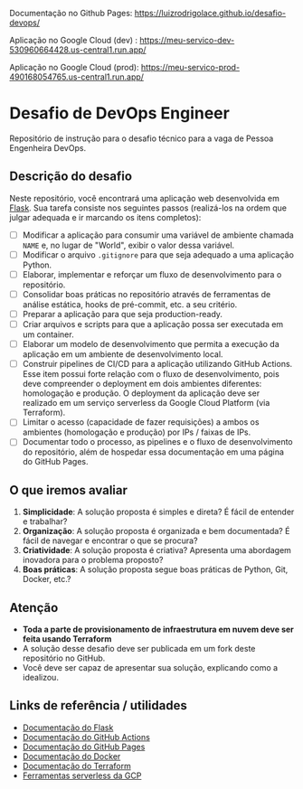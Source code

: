 Documentação no Github Pages: https://luizrodrigolace.github.io/desafio-devops/

Aplicação no Google Cloud (dev) : https://meu-servico-dev-530960664428.us-central1.run.app/

Aplicação no Google Cloud (prod): https://meu-servico-prod-490168054765.us-central1.run.app/


# Desafio de DevOps Engineer

Repositório de instrução para o desafio técnico para a vaga de Pessoa Engenheira DevOps.

## Descrição do desafio

Neste repositório, você encontrará uma aplicação web desenvolvida em [Flask](https://flask.palletsprojects.com/). Sua tarefa consiste nos seguintes passos (realizá-los na ordem que julgar adequada e ir marcando os itens completos):

- [ ] Modificar a aplicação para consumir uma variável de ambiente chamada `NAME` e, no lugar de "World", exibir o valor dessa variável.
- [ ] Modificar o arquivo `.gitignore` para que seja adequado a uma aplicação Python.
- [ ] Elaborar, implementar e reforçar um fluxo de desenvolvimento para o repositório.
- [ ] Consolidar boas práticas no repositório através de ferramentas de análise estática, hooks de pré-commit, etc. a seu critério.
- [ ] Preparar a aplicação para que seja production-ready.
- [ ] Criar arquivos e scripts para que a aplicação possa ser executada em um container.
- [ ] Elaborar um modelo de desenvolvimento que permita a execução da aplicação em um ambiente de desenvolvimento local.
- [ ] Construir pipelines de CI/CD para a aplicação utilizando GitHub Actions. Esse item possui forte relação com o fluxo de desenvolvimento, pois deve compreender o deployment em dois ambientes diferentes: homologação e produção. O deployment da aplicação deve ser realizado em um serviço serverless da Google Cloud Platform (via Terraform).
- [ ] Limitar o acesso (capacidade de fazer requisições) a ambos os ambientes (homologação e produção) por IPs / faixas de IPs.
- [ ] Documentar todo o processo, as pipelines e o fluxo de desenvolvimento do repositório, além de hospedar essa documentação em uma página do GitHub Pages.

## O que iremos avaliar

1. **Simplicidade**: A solução proposta é simples e direta? É fácil de entender e trabalhar?
2. **Organização**: A solução proposta é organizada e bem documentada? É fácil de navegar e encontrar o que se procura?
3. **Criatividade**: A solução proposta é criativa? Apresenta uma abordagem inovadora para o problema proposto?
4. **Boas práticas**: A solução proposta segue boas práticas de Python, Git, Docker, etc.?

## Atenção

- **Toda a parte de provisionamento de infraestrutura em nuvem deve ser feita usando Terraform**
- A solução desse desafio deve ser publicada em um fork deste repositório no GitHub.
- Você deve ser capaz de apresentar sua solução, explicando como a idealizou.

## Links de referência / utilidades

- [Documentação do Flask](https://flask.palletsprojects.com/en/2.3.x/)
- [Documentação do GitHub Actions](https://docs.github.com/en/actions)
- [Documentação do GitHub Pages](https://docs.github.com/en/pages)
- [Documentação do Docker](https://docs.docker.com/)
- [Documentação do Terraform](https://developer.hashicorp.com/terraform/docs)
- [Ferramentas serverless da GCP](https://cloud.google.com/serverless)
